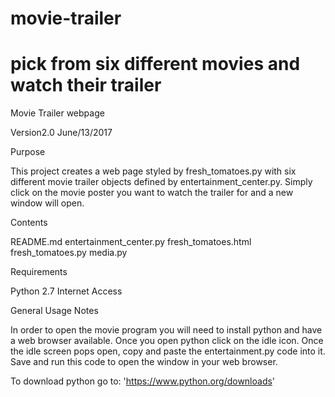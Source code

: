 # movie-trailer
# pick from six different movies and watch their trailer

Movie Trailer webpage

Version2.0 June/13/2017

Purpose

This project creates a web page styled by fresh_tomatoes.py with six
different movie trailer objects defined by entertainment_center.py.
Simply click on the movie poster you want to watch the trailer
for and a new window will open.

Contents

README.md
entertainment_center.py
fresh_tomatoes.html
fresh_tomatoes.py
media.py

Requirements

Python 2.7
Internet Access

General Usage Notes

In order to open the movie program you will need to install python and
have a web browser available. Once you open python click on the idle icon.
Once the idle screen pops open, copy and paste the entertainment.py code
into it. Save and run this code to open the window in your web browser.

To download python go to:
    'https://www.python.org/downloads'
